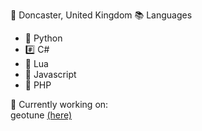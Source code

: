 📌 Doncaster, United Kingdom
📚 Languages
- 🐍 Python
- #️⃣ C#
- 🌙 Lua
- 📜 Javascript
- 🐘 PHP

💼 Currently working on:  
geotune [(here)](https://github.com/ted-mundy/geotune)
